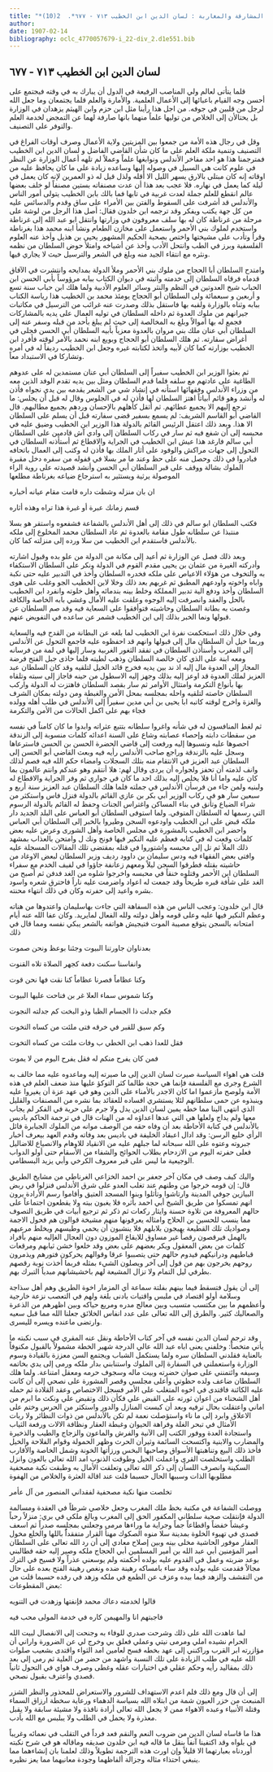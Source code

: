 ```yaml
---
title: "*صدور المشارقة والمغاربة : لسان الدين ابن الخطيب ٧١٣ - ٦٧٧*.  2(10)"
author: 
date: 1907-02-14
bibliography: oclc_4770057679-i_22-div_2.d1e551.bib
---
```




##  لسان الدين ابن الخطيب   ٧١٣  -  ٦٧٧ 


 قلما يتأتى لعالم ولي المناصب الرفيعة في الدول أن يبارك به في وقته فيجتمع على أحسن وجه القيام باعبائها إلى الأعمال العلمية. والأمارة والعلم قلما يجتمعان وما جعل الله لرجل من قلبين في جوفه. من اجل هذا رأينا مثل ابن حزم وابن الهيثم يزهدان في الوزارة بل يحتالأن إلى الخلاص من توليها علماً منهما بانها صارفة لهما عن التمجض لخدمة العلم والتوفر على التصنيف. 

 وقل في رجال هذه الأمة من جمعوا بين المزيتين ولاية الأعمال وصرف أوقات الفراغ في التصنيف وتنمية ملكة العلم على ما كان شأن القاضي الفاضل و  لسان الدين ابن الخطيب  فمترجمنا هذا هو  احد  مفاخر الأندلس ونوابغها علماً وعملاً لم تلهه أعمال الوزارة عن النظر في علوم كانت هي السبيل في وصوله إليها وساعده زيادة على ما كان يحافظ عليه من اوقاته إنه كان مبتلى بالارق يسهر الليل الا أقله ولذل قيل له ذو العمرين لإنه كان يعمل في ليلة كما يعمل في نهاره. فلا عجب بعد هذا أن عدت مصنفاته بستين مصنفاً لو خلف بعضها عالم انقطع للعلم جملة لعدت غربية في تابها فما بالك بابن الخطيب يتولى أمور الناس والأندلس قد أشرفت على السقوط والفتن بين الأمراء على ساق وقدم والدسائس عليه من كل جهة يكتب ويفكر وقد ترجمه ابن خلدون فقال: أصل هذا الرجل من لوشة على مرحلة من غرناطة كان له بها سلف معروفون في وزارتها وانتقل ابو عبد الله إلى غرناطة واستخدم لملوك بني الأحمر واستعمل على مخازن الطعام ونشأ ابنه محمد هذا بغرناطة وقرأ وتأدب على مشيختها واختص بصحبة الحكيم المشهور يحيى بن هذيل وأخذ عنه العلوم الفلسفية وبرز في الطب وانتحل الأدب وأخذ عن أشياخه وامتلأ حوض السلطان من نظمه ونثره مع انتقاء الجيد منه وبلغ في الشعر والترسيل حيث لا يجاري فيها. 

 وامتدح السلطان أبا الحجاج من ملوك بني الأحمر وملأ الدولة بمدايحه وانتشرت في الآفاق قدماه فرقاه السلطان إلى خدمته وأثبته في ديوان الكتاب ببابه مرؤوساً بأبي الحسن ابن   الحباب شيخ العدوتين في النظم والنثر وسائر العلوم الأدبية ولما هلك ابن حباب سنة  تسع  و  أربعين  و  سبعمائة  ولى السلطان أبو الحجاج يومئذ محمد بن الخطيب هذا رياسة الكتاب ببابه وثناه بالوزارة ولقبه بها فاستقل بذلك وصدرت عنه غرائب من الترسيل في مكاتبات جيرانهم من ملوك العدوة ثم داخله السلطان في توليه العمال على يديه بالمشاركات فجمع له بها أموالاً وبلغ به المخالصة إلى حيث لم يبلغ بأحد من قبله وسفر عنه إلى السلطان أبي عنان ملك بني مروان بالعدوة معزياً بأبيه السلطان أبي الحسن فجلى في أغراض سفارته. ثم هلك السلطان أبو الحجاج وبويع ابنه نحمد بالأمر لوقته فأفرد ابن الخطيب بوزارته كما كان لأبيه واتخذ لكتابته غيره وجعل ابن الخطيب رديفاً له في أمره وتشاركا في الاستبداد معاً. 

 ثم بعثوا الوزير ابن الخطيب سفيراً إلى السلطان أبي عنان مستمدين له على عدوهم الطاغية على عادتهم مع سلفه فلما قدم السلطان ومثل بين يديه تقدم الوفد الذين معه من وزراء الأندلس وفقهائها استأنه في إنشاد شي من الشعر يقدمه بين يدي نجواه فأذن له وأنشد وهو قائم أبياتاً اهتز السلطان لها فأذن له في الجلوس وقال له قبل أن يجلس: ما ترجع إليهم الا يجميع عطائهم. ثم أثقل كأهلهم بالإحسان وردهم بجميع مطالبهم. قال القاضي أبو القاسم الشريف: لم يسمع بسفير قضى سفارته قبل أن يسلم على السلطان الا هذا. وبعد ذلك اعتقل الرئيس القائم بالدولة هذا الوزير ابن الخطيب وضيق عليه في محبسه إلى أن شفع فيه ثم سار في ركاب السلطان إلى وادي آش قادمين على السلطان أبي سالم فارغد هذا عيش ابن الخطيب في الجراية والاقطاع ثم أستأذنه السلطان في التحول إلى جهات مراكش والوفود على أثار الملك بها فأذن له وكتب إلى العمال باتحافه فبادروا في ذلك وحصل منه على حظ وعند ما مر بسلا في قفوله من سفره دخل مقبرة الملوك بشالة ووقف على قبر السلطان أبي الحسن وأنشد قصيدته على روية الراء الموصولة يرثية ويستثير به استرجاع ضياعه بغرناطة مطلعها 

 ان بان منزله وشطت داره   قامت مقام عيانه أخباره  

 قسم زمانك عبرة أو غبرة   هذا تراه وهذه أثاره  

 فكتب السلطان ابو سالم في ذلك إلى أهل الأندلس بالشفاعة فشفعوه واستقر هو بسلا منتبذا   عن سلطانه طول مقامة بالعدوة ثم عاد السلطان محمد المخلوع إلى ملكه بالأندلس فاستقدم ابن الخطيب من سلا ورده إلى منزلته كما كان. 

 وبعد ذلك فصل عن الوزارة ثم أعيد إلى مكانة من الدولة من علو بده وقبول اشارته وأدركته الغيرة من عثمان بن يحيى مقدم القوم في الدولة ونكر على السلطان الاستكفاء به والتخوف من هؤلاء الاعياص على ملكه فخدره السلطان وأخذ في التدبير عليه حتى نكبة واباه واخوته واودعهم المطبق ثم غربهم بعد ذلك وخلا لابن الخطيب الجو وغلب على هوى السلطان وأخذ ودفع الية تدبير المملكة وخلط بينه بندمائه وأهل خلوته وانفرد ابن الخطيب بالحل والعقد وانصرفت إليه الوجوه وعلقت عليه الأمال وغشي بابه الخاصة والكافة وغصت به بطانة السلطان وحاشيته فتوأفقوا على السعاية فيه وقد صم السلطان عن قبولها ونما الخبر بذلك إلى اين الخطيب فشمر عن ساعده في التفويض عنهم. 

 وفي خلال ذلك استحكمت نفرة ابن الخطيب لما بلغه عن البطانة من القدح فيه والسعاية وربما خيل أن السلطان مال إلى قبولها وانهم قد احفظوه عليه فاجمع التحول عن الأندلس إلى المغرب وأستأذن السلطان في تفقد الثغور الغربية وسار إليها في لمة من فرسانه ومعه ابنة علي الذي كان خالصة السلطان وذهب لطيته فلما حاذى جبل الفتح فرضة المجاز إلى العدوة مال إليه اذ ند بين يديه فخرج قائد الخيل لتلقيه وقد كان السلطان عبد العزيز لملك العدوة قد اوعز إليه بذلك وجهز إليه الاسطول من حينه فاجاز إلى سبته وتلقاه بها بأنواع التكرمة وامتثال الأوامر ثم سار بقصد السلطان فاهتزت له الدولة واركب السلطان خاصته لتلقيه واحله بمجلسه بمحل الأمن والغبطة ومن دولته بمكان الشرف والغزة واخرج لوقته كاتبه ابا يحيى بن أبي مدين سفيراً إلى الأندلس في طلب أهله وولده فجاء بهم على اكمل الحالات من الأمن والتكرمة 

 ثم لغط المنافسون له في شأنه واغروا سلطانه بتتبع عثراته وابدوا ما كان كامناً في نفسه من سقطات دابته وإحصاء عصابته وشاع على السنة اعدائه كلمات منسوبة إلى الزندقة احصوها عليه ونسبوها إليه ورفعت إلى قاضي الحضرة الحسن بن الحسن فاسترعاها وسجل عليه بالزندقة وراجع صاحب الأندلس رأيه فيه وبعث القاضي أبو الحسن إلى السلطان عبد العزيز في الانتقام منه بتلك السجلات وامضاء حكم الله فيه فصم لذلك وانف   لذمته أن تحفز ولجواره أن يردى وقال لهم: هلا أنتقم وهو عندكم وانتم عالمون بما كان عليه واما أنا فلا يخلص إليه بذلك  احد  ما كان في جواري ثم وفر الجراية والاقطاع له ولبنيه ولمن جاء من فرسأن الأندلس في جملته فلما هلك السلطان عبد العزيز سنة  أربع  و  سبعين  سار هو في ركاب الوزير أبي بكر بن عازي القائم بالدولة فنزل فاس واستكثر من شراء الضياع وتأنق في بناء المساكن واغتراس الجنات وحفظ له القائم بالدولة الرسوم التي رسمها له السلطان المتوفي. ولما استوفى السلطان أبو العباس على البلد الجديد دار ملكه قبض على ابن الخطيب واودعوه السجن وطيروا بالخبر إلى السلطان أبي العباس واحضر ابن الخطيب بالمشورة في مجلس الخاصة وأهل الشورى وعرض عليه بعض كلمات وقعت له في كتابه فعظم عليه النكير فيها فونح ونك ل وامتحن بالعذاب بمشهد ذلك الملأ ثم تل إلى محبسه واشتوروا في قتله بمقتضى تلك المقالات المسجلة عليه وافتى بعض الفقهاء فيه ودس سليمان بن داوود رديف وزير السلطان لبعض الاوغاد من حاشيته بقتله فطرقوا السجن ليلاً ومعهم زعانفة جاؤوا في لفيف الخدم مع سفراء السلطان ابن الأحمر وقتلوه خنقاً في محبسه واخرجوا شلوه من الغد فدفن ثم أصبح من الغد على شأفة قبره طريحاً وقد جمعت له اعواد واضرمت عليه ناراً فاحترق شعره واسود بشره واعيد إلى حفرته وكان في ذلك انتهاء محنته. 

 قال ابن خلدون: وعجب الناس من هذه السفاهة التي جاءت بهاسليمان واعتدوها من هناته وعظم النكير فيها عليه وعلى قومه وأهل دولته ولله الفعال لمايريد. وكان عفا الله عنه أيام امتحانه بالسجن يتوقع مصيبة الموت فتيجيش هواتفه بالشعر يبكي نفسه ومما قال في ذلك 

 بعدناوان جاورتنا البيوت   وجئنا بوعظ ونحن صموت  

 وانفاسنا سكنت دفعة   كجهر الصلاة تلاه القنوت  

 وكنا عظاماً فصرنا عظاماً   كنا نقت فها نحن قوت  

 وكنا شموس سماء العلا   غر بن فناحت عليها البيوت  

 فكم جدلت ذا الجسام الظبا   وذو البخت كم جدلته النجوت  

 وكم سيق للقبر في خرقه   فتى ملئت من كساه التخوت  

 فقل للعدا ذهب ابن  الخطي   ب  وفات ملئت من كساه التخوت   

 فمن كان يفرح منكم له   فقل يفرح اليوم من لا يموت  

 قلت هي اهواء السياسة صيرت  لسان الدين  إلى ما صيرته إليه وماعدوه عليه مما خالف به الشرع وجرى مع الفلسفة فإنما هي حجة طالما كثر التوكؤ عليها منذ ضعف العلم في هذه الأمة ولوصح مازعموا اما كان الاجدر بالأمناء على الدين وهو في عهد عزة أن يغيروا عليه وينبذوه عن حمى سلطانهم لئلا يستشري افساده للعقائد بما نشره من المصنفات والقليل الذي انتهى الينا مما خطه يمين  لسان الدين  يدل ولا جرم على حرية في الفكر لم يجاب معها ولم يداج ولعلها هي التي عدها اعداؤه له من الهنات قال في ترجمة الحاكم باديس بالأندلس في كتابة الأحاطة بعد أن وفاه حقه من الوصف موانه من الملوك الجبابرة فائل الرأي خليع الرسن: وقد ادال اعبقاد الخليفة في باديس بعد وفاته وقدم العهد بيعرف أخبار جبروته وعتوه على الله سبحانه لما جبلهم عليه من الانقياد للاوهام والانصياع للاضاليل فعلى حفرته اليوم من الازدحام بطلاب الحوائج والشفاء من الأسقام حتى أولو الدواب الوجيعية ما ليس على قبر معروف الكرخي وأبي يزيد البسطامي. 

 واليك كيف وصف في مكان آخر جعفر بن احمد الخزاعي الغرناطي من مشايخ الطريق قال: إن قومه خرجوا من وطنهم عند تغلب العدو على شرق الأندلس فنزلوا في ربض البيازين جوفي المدينة وارتاشوا وتأثلوا وبنوا المسجد العتيق وأقاموا رسم الأرادة يرون انهم تمسكوا من طريق الشيخ أبي احمد بأثره فلا يغبون بيته ولا يقطعون اجتماعاً على حالهم المعروفة من تلاوة حسنة وايثار ركعات ثم ذكر ثم ترجيع أبيات في طريق التصوف مما ينسب للحسين بن الحلاج وامثاله يعرفونها منهم مشيخة قوالون هم فحول الاجمة وصواديك تلك القطيعة يهيجون بلابلهم فلا ينشبون أن يحمي وطيسهم ويخلط مرعيهم بالهمل فيرقصون رقصاً غير مساوق للايقاع الموزون دون العجال الغإليه منهم بأفراد كلمات من بعض المعقول ويكر بعضهم على بعض وقد خلعوا خشن ثيابهم ومرقعات قباطيهم ودرانيكهم فيدوم حالهم حتى يتصببوا عرقا وقوالهم يحركون فتورهم ويذمرون روحهم يخرجون بهم من قول إلى آخر ويصلون الشيء بمثله فربما أخذت نوبة رقصهم بطرفي ليل التمام ولا تزال المشيعة لهم باخشيشانهم مبدياً التبرك بهم. 

 إلى أن يقول فتسقط فيما بينهم بفلتة سماعة أي المزمار اخوة الطريق وهم أهل سذاجة   وسلامة أولو اقتصاد في ملبس واقتيات بادنى بلغة ولهم في التعصب نزعة خارجية وأعظمهم ما بين مكتسب متسبب وبين معالج مدره ومريع حياكه وبين اظهرهم من الذعرة والصعاليك كثير. والطرق إلى الله تعالى على عدد انفاس الخلائق جعلنا الله مما قبل سعيه وارتضى ماعنده ويسره لليسرى. 

 وقد ترجم  لسان الدين  نفسه في آخر كتاب الأحاطة ونقل عنه المقري في سبب نكبته ما يأتي متخصاً: وخلفني يعنى اباه عبد الله عالي الدرجة شهير الخطة مشمولاً بالقبول مكنوفاً بالعناية فقلدني السلطان سره ولما يستكمل الشباب ويجتمع السن معززة بالقيادة وسوم الوزارة واستعملني في السفارة إلى الملوك واستنابني بدار ملكه ورمى إلى يدي بخاتمه وسيفه وائتمنني على صوان حضرته وبيت ماله وسجوف حرمه ومعقل امتناعة. ولما هلك السلطان ضاعف ولده حظوتي وأعلى مجلسي وقصر المشورة على نصحي إلى أن كانت عليه الكائنة فاقتدى في اخوه المتغلب على الأمر فسجل الاختصاص وعقد القلادة ثم حمله أهل الشحناء من اعوان ثورته على القبض علي فكأن ذلك وتقبض علي ونكث ما ابرم من اماني واعتقلت بحال ترفيه وبعد أن كبست المنازل والدور واستكثر من الحرس وختم على الاعلاق وابرد إلى ما ناء واستؤصلت نعمة لم تكن بالأندلس من ذوات النظائر ولا ربات الأمثال في تبحر الغلة وفراهة الحيوان وغبطة العقار ونظافة الالات ورفعة الثياب واستجادة العدة ووفور الكتب إلى الآنية والفرش والماعون والزجاج والطيب والذخيرة والمضارب والابنية واكتسحت السائمة وثيرأن الحرث وظهر الحمولة وقوام الفلاحة والخيل فأخذ ذلك البيع وتناهبتها الأسواق وصاحبها البخس ورزأتها الخونة وشمل الخاصة والأقارب الطلب واستخلصت القرى واعملت الحيل وطوقت الذنوب امد الله تعالى بالعون وانزل السكينة وانصرف اللسأن إلى ذكر الله تعالى وتعلقت الأمال به وطبقت نكبة مصحفية مطلوبها الذات وسببها الحال حسبما قلت عند اقالة العثرة والخلاص من الهفوة 

 تخلصت منها نكبة مصحفية   لفقداني المنصور من آل عأمر  

 ووصلت الشفاعة في مكتبة بخظ ملك المغرب وجعل خلاصي شرطاً في العقدة ومسالمة الدولة فإنتقلت صحبة سلطاني المكفور الحق إلى المغرب وبالغ ملكي في بري: منزلاً رحباً وعيشاً خفضاً واقطاعاً جماً وجراية ما وراءها مرمى وجعلني بمجلسه صدراً ثم اسعف   قصدي في تهيوء الخلوة بمدينة سلا منوه الصكوك مهنأ القرار متفقداًُ باللها والخلع مخول العقار موفور الحاشية مخلى بينه وبين إصلاح معادي إلى أن رد الله تعالى على السلطان أمير المؤمنين أبي عبد الله بن أمير المسلمين أبي الحجاج ملكه وصير إليه حقه فطالبني بوعد ضربته وعمل في القدوم عليه بولده أحكمته ولم يوسعني عذراً ولا فسيح في الترك مجالاً فقدمت عليه بولده وقد ساء بامساكه رهينة ضده ونغص رهينة الفتح بعده على حال من التقشف والزهد فيما بيده وعزف عن الطمع في ملكه وزهد في رفده حسبما قلت من بعض المقطوعات: 

 قالوا لخدمته دعاك محمد   فإنفتها وزهدت في التنويه  

 فاجبتهم انا والمهيمن كاره   في خدمة المولى محب فيه  

 لما عاهدت الله على ذلك وشرحت صدري للوفاء به وجنحت إلى الانفصال لبيت الله الحرام نشيده املي ومرمى نيتي وعملي فعلق بي وخرج لي عن الضرورة واراني أن مؤازرته ابر القرب وراكنني إلى عهد بخطه فسح لعامين امد الثواء واقتدى بشعيب صلوات الله عليه في طلب الزيادة على تلك النسبة واشهد من حضر من العلية ثم رمى إلى بعد ذلك بمقاليد رأيه وحكم عقلي في اختيارات عقله وغطى وصرف هواي في التحول ثانياً قصدي واعترف بقبول نصحي. 

 إلى أن قال ومع ذلك فلم اعدم الاستهداف للشرور والاستعراض للمحذور والنظر الشزر المنبعث من خزر العيون شمة من ابتلاه الله بسياسة الدهماء ورعاية سخطة ارزاق السماء وقتلة الأنبياء وعبده الاهواء ممن لا يجعل الله تعالى أرادة نافذة ولا مشيئة سابقة ولا يقبل معذرة ولا يحمل في الطلب ولا يبلبس مع الله بأدب. 

 هذا ما قاساه  لسان الدين  من ضروب النعم والنقم فعد فرداً في التقلب في نعمائه وغريباً في بلواه وقد اكتفينا آنفاً بنقل ما قاله فيه ابن خلدون صديقه وماقاله هو في شرح نكبته أوردناه بعبارتهما الا قليلاً وإن اورث هذه الترجمة تطويلاً وذلك لعلمنا بان إنشاءهما مما ينبغي احتذاء مثاله وجزالة ألفاظهما وجودة معانيهما مما يعز نظيره. 

